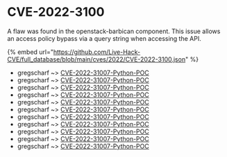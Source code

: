 # CVE-2022-3100

A flaw was found in the openstack-barbican component. This issue allows an access policy bypass via a query string when accessing the API.

{% embed url="https://github.com/Live-Hack-CVE/full_database/blob/main/cves/2022/CVE-2022-3100.json" %}


* gregscharf ~> [CVE-2022-31007-Python-POC](https://www.alice-snow.ru/2022/database/cve-2022-3100/cve-2022-31007-python-poc-gregscharf)
* gregscharf ~> [CVE-2022-31007-Python-POC](https://www.alice-snow.ru/2022/database/cve-2022-3100/cve-2022-31007-python-poc-gregscharf)
* gregscharf ~> [CVE-2022-31007-Python-POC](https://www.alice-snow.ru/2022/database/cve-2022-3100/cve-2022-31007-python-poc-gregscharf)
* gregscharf ~> [CVE-2022-31007-Python-POC](https://www.alice-snow.ru/2022/database/cve-2022-3100/cve-2022-31007-python-poc-gregscharf)
* gregscharf ~> [CVE-2022-31007-Python-POC](https://www.alice-snow.ru/2022/database/cve-2022-3100/cve-2022-31007-python-poc-gregscharf)
* gregscharf ~> [CVE-2022-31007-Python-POC](https://www.alice-snow.ru/2022/database/cve-2022-3100/cve-2022-31007-python-poc-gregscharf)
* gregscharf ~> [CVE-2022-31007-Python-POC](https://www.alice-snow.ru/2022/database/cve-2022-3100/cve-2022-31007-python-poc-gregscharf)
* gregscharf ~> [CVE-2022-31007-Python-POC](https://www.alice-snow.ru/2022/database/cve-2022-3100/cve-2022-31007-python-poc-gregscharf)
* gregscharf ~> [CVE-2022-31007-Python-POC](https://www.alice-snow.ru/2022/database/cve-2022-3100/cve-2022-31007-python-poc-gregscharf)
* gregscharf ~> [CVE-2022-31007-Python-POC](https://www.alice-snow.ru/2022/database/cve-2022-3100/cve-2022-31007-python-poc-gregscharf)
* gregscharf ~> [CVE-2022-31007-Python-POC](https://www.alice-snow.ru/2022/database/cve-2022-3100/cve-2022-31007-python-poc-gregscharf)
